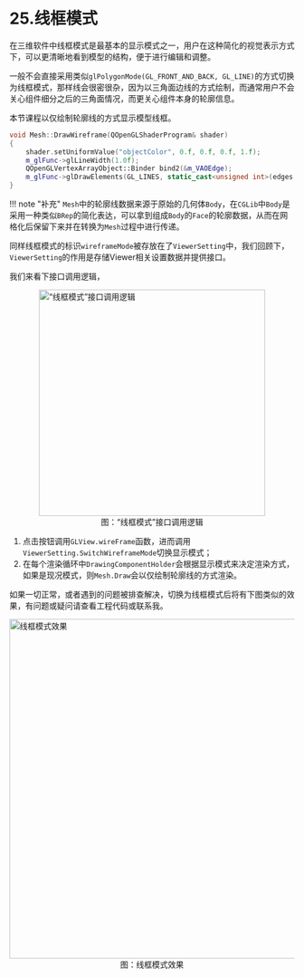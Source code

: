 # 25.线框模式
在三维软件中线框模式是最基本的显示模式之一，用户在这种简化的视觉表示方式下，可以更清晰地看到模型的结构，便于进行编辑和调整‌。

一般不会直接采用类似`glPolygonMode(GL_FRONT_AND_BACK, GL_LINE)`的方式切换为线框模式，那样线会很密很杂，因为以三角面边线的方式绘制，而通常用户不会关心组件细分之后的三角面情况，而更关心组件本身的轮廓信息。

本节课程以仅绘制轮廓线的方式显示模型线框。

```c++
void Mesh::DrawWireframe(QOpenGLShaderProgram& shader)
{
    shader.setUniformValue("objectColor", 0.f, 0.f, 0.f, 1.f);
    m_glFunc->glLineWidth(1.0f);
    QOpenGLVertexArrayObject::Binder bind2(&m_VAOEdge);
    m_glFunc->glDrawElements(GL_LINES, static_cast<unsigned int>(edges.size()), GL_UNSIGNED_INT, 0);
}
```

!!! note "补充"
    `Mesh`中的轮廓线数据来源于原始的几何体`Body`，在`CGLib`中`Body`是采用一种类似`BRep`的简化表达，可以拿到组成`Body`的`Face`的轮廓数据，从而在网格化后保留下来并在转换为`Mesh`过程中进行传递。

同样线框模式的标识`wireframeMode`被存放在了`ViewerSetting`中，我们回顾下，`ViewerSetting`的作用是存储Viewer相关设置数据并提供接口。

我们来看下接口调用逻辑，

<img src="../img/cad/image-89.png" alt="“线框模式”接口调用逻辑" width="400" align="middle" style="display: block; margin-left: auto; margin-right: auto;"/>
<figcaption style="text-align: center;">图：“线框模式”接口调用逻辑</figcaption>

1. 点击按钮调用`GLView.wireFrame`函数，进而调用`ViewerSetting.SwitchWireframeMode`切换显示模式；
2. 在每个渲染循环中`DrawingComponentHolder`会根据显示模式来决定渲染方式，如果是现况模式，则`Mesh.Draw`会以仅绘制轮廓线的方式渲染。

如果一切正常，或者遇到的问题被排查解决，切换为线框模式后将有下图类似的效果，有问题或疑问请查看工程代码或联系我。

<img src="../img/cad/image-88.png" alt="线框模式效果" width="600" align="middle" style="display: block; margin-left: auto; margin-right: auto;"/>
<figcaption style="text-align: center;">图：线框模式效果</figcaption>

